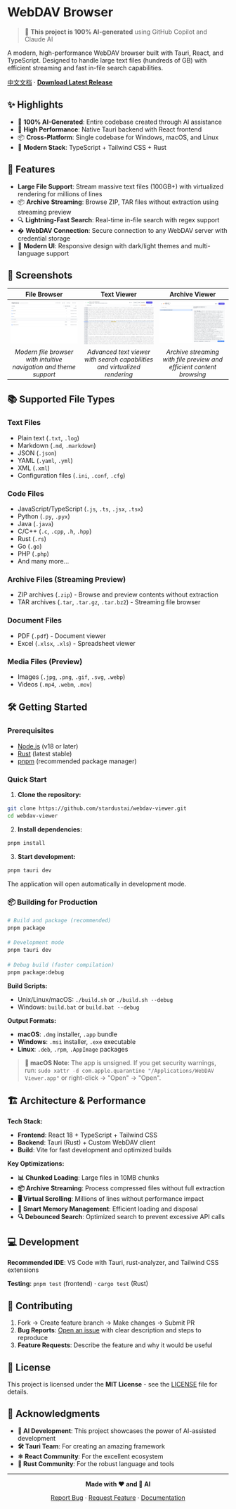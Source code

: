 # WebDAV Browser

> 🤖 **This project is 100% AI-generated** using GitHub Copilot and Claude AI

A modern, high-performance WebDAV browser built with Tauri, React, and TypeScript. Designed to handle large text files (hundreds of GB) with efficient streaming and fast in-file search capabilities.

[中文文档](README_zh.md) · **[Download Latest Release](https://github.com/stardustai/webdav-viewer/releases/latest)**

## ✨ Highlights

- 🤖 **100% AI-Generated**: Entire codebase created through AI assistance
- 🚀 **High Performance**: Native Tauri backend with React frontend
- 📦 **Cross-Platform**: Single codebase for Windows, macOS, and Linux
- 🔧 **Modern Stack**: TypeScript + Tailwind CSS + Rust

## 🚀 Features

-  **Large File Support**: Stream massive text files (100GB+) with virtualized rendering for millions of lines
- 📦 **Archive Streaming**: Browse ZIP, TAR files without extraction using streaming preview
- 🔍 **Lightning-Fast Search**: Real-time in-file search with regex support
- � **WebDAV Connection**: Secure connection to any WebDAV server with credential storage
- 🎨 **Modern UI**: Responsive design with dark/light themes and multi-language support

## 📸 Screenshots

| File Browser | Text Viewer | Archive Viewer |
|:------------:|:----------:|:-------------:|
| ![File Browser](screenshots/home.png) | ![Text Viewer](screenshots/text.png) | ![Archive Viewer](screenshots/archive.png) |
| *Modern file browser with intuitive navigation and theme support* | *Advanced text viewer with search capabilities and virtualized rendering* | *Archive streaming with file preview and efficient content browsing* |

## 📚 Supported File Types

### Text Files
- Plain text (`.txt`, `.log`)
- Markdown (`.md`, `.markdown`)
- JSON (`.json`)
- YAML (`.yaml`, `.yml`)
- XML (`.xml`)
- Configuration files (`.ini`, `.conf`, `.cfg`)

### Code Files
- JavaScript/TypeScript (`.js`, `.ts`, `.jsx`, `.tsx`)
- Python (`.py`, `.pyx`)
- Java (`.java`)
- C/C++ (`.c`, `.cpp`, `.h`, `.hpp`)
- Rust (`.rs`)
- Go (`.go`)
- PHP (`.php`)
- And many more...

### Archive Files (Streaming Preview)
- ZIP archives (`.zip`) - Browse and preview contents without extraction
- TAR archives (`.tar`, `.tar.gz`, `.tar.bz2`) - Streaming file browser

### Document Files
- PDF (`.pdf`) - Document viewer
- Excel (`.xlsx`, `.xls`) - Spreadsheet viewer

### Media Files (Preview)
- Images (`.jpg`, `.png`, `.gif`, `.svg`, `.webp`)
- Videos (`.mp4`, `.webm`, `.mov`)

## 🛠 Getting Started

### Prerequisites

- [Node.js](https://nodejs.org/) (v18 or later)
- [Rust](https://rustup.rs/) (latest stable)
- [pnpm](https://pnpm.io/) (recommended package manager)

### Quick Start

1. **Clone the repository:**
```bash
git clone https://github.com/stardustai/webdav-viewer.git
cd webdav-viewer
```

2. **Install dependencies:**
```bash
pnpm install
```

3. **Start development:**
```bash
pnpm tauri dev
```

The application will open automatically in development mode.

### 📦 Building for Production

```bash
# Build and package (recommended)
pnpm package

# Development mode
pnpm tauri dev

# Debug build (faster compilation)
pnpm package:debug
```

**Build Scripts:**
- Unix/Linux/macOS: `./build.sh` or `./build.sh --debug`
- Windows: `build.bat` or `build.bat --debug`

**Output Formats:**
- **macOS**: `.dmg` installer, `.app` bundle
- **Windows**: `.msi` installer, `.exe` executable
- **Linux**: `.deb`, `.rpm`, `.AppImage` packages

> **📱 macOS Note**: The app is unsigned. If you get security warnings, run: `sudo xattr -d com.apple.quarantine "/Applications/WebDAV Viewer.app"` or right-click → "Open" → "Open".

## 🏗 Architecture & Performance

**Tech Stack:**
- **Frontend**: React 18 + TypeScript + Tailwind CSS
- **Backend**: Tauri (Rust) + Custom WebDAV client
- **Build**: Vite for fast development and optimized builds

**Key Optimizations:**
- **📊 Chunked Loading**: Large files in 10MB chunks
- **📦 Archive Streaming**: Process compressed files without full extraction
- **🖥 Virtual Scrolling**: Millions of lines without performance impact
- **🧠 Smart Memory Management**: Efficient loading and disposal
- **🔍 Debounced Search**: Optimized search to prevent excessive API calls

## 💻 Development

**Recommended IDE**: VS Code with Tauri, rust-analyzer, and Tailwind CSS extensions

**Testing**: `pnpm test` (frontend) · `cargo test` (Rust)

## 🤝 Contributing

1. Fork → Create feature branch → Make changes → Submit PR
2. **Bug Reports**: [Open an issue](https://github.com/stardustai/webdav-viewer/issues) with clear description and steps to reproduce
3. **Feature Requests**: Describe the feature and why it would be useful

## 📄 License

This project is licensed under the **MIT License** - see the [LICENSE](LICENSE) file for details.

## 🙏 Acknowledgments

- **🤖 AI Development**: This project showcases the power of AI-assisted development
- **🛠 Tauri Team**: For creating an amazing framework
- **⚛️ React Community**: For the excellent ecosystem
- **🦀 Rust Community**: For the robust language and tools

---

<div align="center">

**Made with ❤️ and 🤖 AI**

[Report Bug](https://github.com/stardustai/webdav-viewer/issues) · [Request Feature](https://github.com/stardustai/webdav-viewer/issues) · [Documentation](https://github.com/stardustai/webdav-viewer/wiki)

</div>
